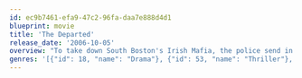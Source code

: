 ```yaml
---
id: ec9b7461-efa9-47c2-96fa-daa7e888d4d1
blueprint: movie
title: 'The Departed'
release_date: '2006-10-05'
overview: "To take down South Boston's Irish Mafia, the police send in one of their own to infiltrate the underworld, not realizing the syndicate has done likewise. While an undercover cop curries favor with the mob kingpin, a career criminal rises through the police ranks. But both sides soon discover there's a mole among them."
genres: '[{"id": 18, "name": "Drama"}, {"id": 53, "name": "Thriller"}, {"id": 80, "name": "Crime"}]'
---
```

